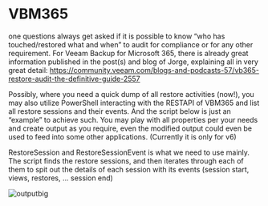 # VBM365

one questions always get asked if it is possible to know “who has touched/restored what and when” to audit for compliance or for any other requirement. For Veeam Backup for Microsoft 365, there is already great information published in the post(s) and blog of Jorge, explaining all in very great detail: https://community.veeam.com/blogs-and-podcasts-57/vb365-restore-audit-the-definitive-guide-2557

Possibly, where you need a quick dump of all restore activities (now!), you may also utilize PowerShell interacting with the RESTAPI of VBM365 and list all restore sessions and their events. And the script below is just an “example” to achieve such. You may play with all properties per your needs and create output as you require, even the modified output could even be used to feed into some other applications. (Currently it is only for v6)

RestoreSession and RestoreSessionEvent is what we need to use mainly. The script finds the restore sessions, and then iterates through each of them to spit out the details of each session with its events (session start, views, restores, … session end)


![outputbig](https://user-images.githubusercontent.com/111152711/184495682-adcfc4f1-43ec-43f2-b4e2-a4f0245654e4.png)

